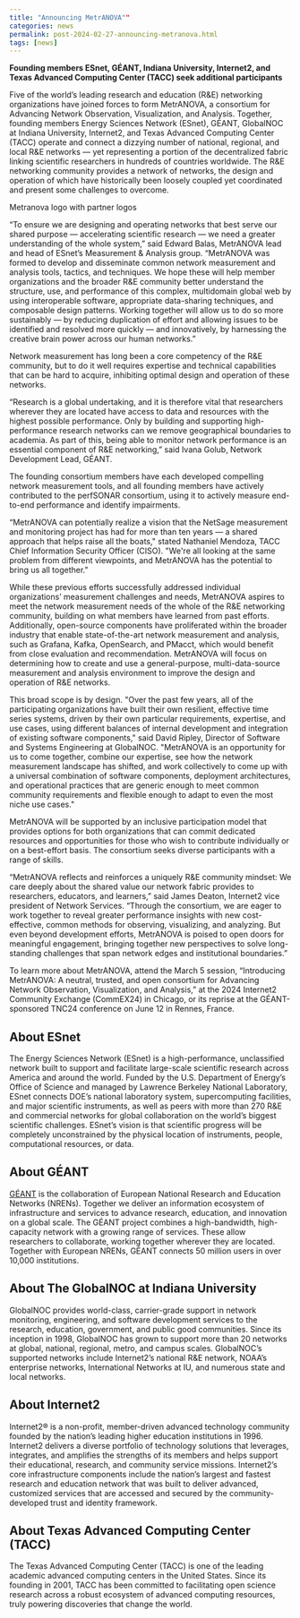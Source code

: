 ```yaml
---
title: "Announcing MetrANOVA""
categories: news
permalink: post-2024-02-27-announcing-metranova.html
tags: [news]
---
```


**Founding members ESnet, GÉANT, Indiana University, Internet2, and
  Texas Advanced Computing Center (TACC) seek additional
  participants**

Five of the world’s leading research and education (R&E) networking
organizations have joined forces to form MetrANOVA, a consortium for
Advancing Network Observation, Visualization, and Analysis. Together,
founding members Energy Sciences Network (ESnet), GÉANT, GlobalNOC at
Indiana University, Internet2, and Texas Advanced Computing Center
(TACC) operate and connect a dizzying number of national, regional,
and local R&E networks — yet representing a portion of the
decentralized fabric linking scientific researchers in hundreds of
countries worldwide. The R&E networking community provides a network
of networks, the design and operation of which have historically been
loosely coupled yet coordinated and present some challenges to
overcome.

Metranova logo with partner logos

“To ensure we are designing and operating networks that best serve our
shared purpose — accelerating scientific research — we need a greater
understanding of the whole system,” said Edward Balas, MetrANOVA lead
and head of ESnet’s Measurement & Analysis group. “MetrANOVA was
formed to develop and disseminate common network measurement and
analysis tools, tactics, and techniques. We hope these will help
member organizations and the broader R&E community better understand
the structure, use, and performance of this complex, multidomain
global web by using interoperable software, appropriate data-sharing
techniques, and composable design patterns. Working together will
allow us to do so more sustainably — by reducing duplication of effort
and allowing issues to be identified and resolved more quickly — and
innovatively, by harnessing the creative brain power across our human
networks.”

Network measurement has long been a core competency of the R&E
community, but to do it well requires expertise and technical
capabilities that can be hard to acquire, inhibiting optimal design
and operation of these networks.

“Research is a global undertaking, and it is therefore vital that
researchers wherever they are located have access to data and
resources with the highest possible performance. Only by building and
supporting high-performance research networks can we remove
geographical boundaries to academia. As part of this, being able to
monitor network performance is an essential component of R&E
networking,” said Ivana Golub, Network Development Lead, GÉANT.

The founding consortium members have each developed compelling network
measurement tools, and all founding members have actively contributed
to the perfSONAR consortium, using it to actively measure end-to-end
performance and identify impairments.

“MetrANOVA can potentially realize a vision that the NetSage
measurement and monitoring project has had for more than ten years — a
shared approach that helps raise all the boats," stated Nathaniel
Mendoza, TACC Chief Information Security Officer (CISO). "We're all
looking at the same problem from different viewpoints, and MetrANOVA
has the potential to bring us all together."

While these previous efforts successfully addressed individual
organizations’ measurement challenges and needs, MetrANOVA aspires to
meet the network measurement needs of the whole of the R&E networking
community, building on what members have learned from past
efforts. Additionally, open-source components have proliferated within
the broader industry that enable state-of-the-art network measurement
and analysis, such as Grafana, Kafka, OpenSearch, and PMacct, which
would benefit from close evaluation and recommendation. MetrANOVA will
focus on determining how to create and use a general-purpose,
multi-data-source measurement and analysis environment to improve the
design and operation of R&E networks.

This broad scope is by design. "Over the past few years, all of the
participating organizations have built their own resilient, effective
time series systems, driven by their own particular requirements,
expertise, and use cases, using different balances of internal
development and integration of existing software components," said
David Ripley, Director of Software and Systems Engineering at
GlobalNOC. "MetrANOVA is an opportunity for us to come together,
combine our expertise, see how the network measurement landscape has
shifted, and work collectively to come up with a universal combination
of software components, deployment architectures, and operational
practices that are generic enough to meet common community
requirements and flexible enough to adapt to even the most niche use
cases."

MetrANOVA will be supported by an inclusive participation model that
provides options for both organizations that can commit dedicated
resources and opportunities for those who wish to contribute
individually or on a best-effort basis. The consortium seeks diverse
participants with a range of skills.

“MetrANOVA reflects and reinforces a uniquely R&E community mindset:
We care deeply about the shared value our network fabric provides to
researchers, educators, and learners,” said James Deaton, Internet2
vice president of Network Services. “Through the consortium, we are
eager to work together to reveal greater performance insights with new
cost-effective, common methods for observing, visualizing, and
analyzing. But even beyond development efforts, MetrANOVA is poised to
open doors for meaningful engagement, bringing together new
perspectives to solve long-standing challenges that span network edges
and institutional boundaries.”

To learn more about MetrANOVA, attend the March 5 session,
“Introducing MetrANOVA: A neutral, trusted, and open consortium for
Advancing Network Observation, Visualization, and Analysis,” at the
2024 Internet2 Community Exchange (CommEX24) in Chicago, or its
reprise at the GÉANT-sponsored TNC24 conference on June 12 in Rennes,
France.



## About ESnet

The Energy Sciences Network (ESnet) is a high-performance,
unclassified network built to support and facilitate large-scale
scientific research across America and around the world. Funded by the
U.S. Department of Energy’s Office of Science and managed by Lawrence
Berkeley National Laboratory, ESnet connects DOE’s national laboratory
system, supercomputing facilities, and major scientific instruments,
as well as peers with more than 270 R&E and commercial networks for
global collaboration on the world’s biggest scientific
challenges. ESnet’s vision is that scientific progress will be
completely unconstrained by the physical location of instruments,
people, computational resources, or data.


## About GÉANT

[GÉANT](https://geant.org/) is the collaboration of European National
Research and Education Networks (NRENs). Together we deliver an
information ecosystem of infrastructure and services to advance
research, education, and innovation on a global scale. The GÉANT
project combines a high-bandwidth, high-capacity network with a
growing range of services. These allow researchers to collaborate,
working together wherever they are located. Together with European
NRENs, GÉANT connects 50 million users in over 10,000 institutions.


## About The GlobalNOC at Indiana University

GlobalNOC provides world-class, carrier-grade support in network
monitoring, engineering, and software development services to the
research, education, government, and public good communities. Since
its inception in 1998, GlobalNOC has grown to support more than 20
networks at global, national, regional, metro, and campus
scales. GlobalNOC’s supported networks include Internet2’s national
R&E network, NOAA’s enterprise networks, International Networks at IU,
and numerous state and local networks.


## About Internet2

Internet2® is a non-profit, member-driven advanced technology
community founded by the nation’s leading higher education
institutions in 1996. Internet2 delivers a diverse portfolio of
technology solutions that leverages, integrates, and amplifies the
strengths of its members and helps support their educational,
research, and community service missions. Internet2’s core
infrastructure components include the nation’s largest and fastest
research and education network that was built to deliver advanced,
customized services that are accessed and secured by the
community-developed trust and identity framework.


## About Texas Advanced Computing Center (TACC)

The Texas Advanced Computing Center (TACC) is one of the leading
academic advanced computing centers in the United States. Since its
founding in 2001, TACC has been committed to facilitating open science
research across a robust ecosystem of advanced computing resources,
truly powering discoveries that change the world.
